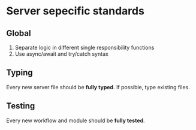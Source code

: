 # Server sepecific standards

## Global

1. Separate logic in different single responsibility functions
2. Use async/await and try/catch syntax

## Typing

Every new server file should be **fully typed**. If possible, type existing files.

## Testing

Every new workflow and module should be **fully tested**.
